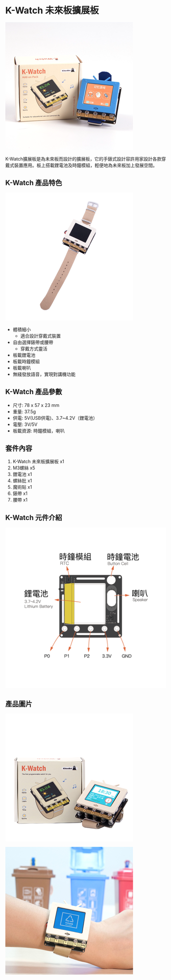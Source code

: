 # K-Watch 未來板擴展板

![](./kwatch/kwatch4.png)

K-Watch擴展板是為未來板而設計的擴展板，它的手錶式設計容許用家設計各款穿戴式裝置應用。板上搭載鋰電池及時鐘模組，輕便地為未來板加上發展空間。

## K-Watch 產品特色

![](./kwatch/kwatch1.jpg)

- 體積細小
    - 適合設計穿戴式裝置
- 自由選擇錶帶或腰帶
    - 穿戴方式靈活
- 板載鋰電池
- 板載時鐘模組
- 板載喇叭
- 無綫發放語音，實現對講機功能

## K-Watch 產品參數

- 尺寸:	78 x 57 x 23 mm
- 重量:	37.5g
- 供電:	5V(USB供電)、3.7~4.2V（鋰電池）
- 電壓:	3V/5V
- 板載資源:	時鐘模組，喇叭

## 套件內容

1. K-Watch 未來板擴展板 x1
2. M3螺絲 x5
3. 鋰電池 x1
4. 螺絲批 x1
5. 魔術貼 x1
6. 錶帶 x1
7. 腰帶 x1

## K-Watch 元件介紹

![](./kwatch/board.png)

## 產品圖片

![](./kwatch/kwatch2.jpg)

![](./kwatch/kwatch3.jpg)